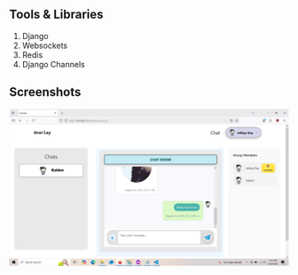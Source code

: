 ## Tools & Libraries
1. Django
2. Websockets
3. Redis
4. Django Channels


## Screenshots
![Capture](Screenshots/Overlay_ss.png)
